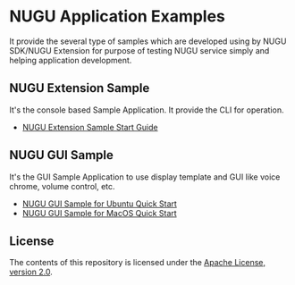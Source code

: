 # NUGU Application Examples

It provide the several type of samples which are developed using by NUGU SDK/NUGU Extension for purpose of testing NUGU service simply and helping application development.

## NUGU Extension Sample

It's the console based Sample Application. It provide the CLI for operation.

* [NUGU Extension Sample Start Guide](https://github.com/nugulinux/nugu-extension#readme)

## NUGU GUI Sample

It's the GUI Sample Application to use display template and GUI like voice chrome, volume control, etc.

* [NUGU GUI Sample for Ubuntu Quick Start](https://github.com/nugulinux/nugu-examples/wiki/Ubuntu-Linux-GUI-Sample-Quick-Start)
* [NUGU GUI Sample for MacOS Quick Start](https://github.com/nugulinux/nugu-examples/wiki/MacOS-GUI-Sample-Quick-Start)

## License

The contents of this repository is licensed under the
[Apache License, version 2.0](http://www.apache.org/licenses/LICENSE-2.0).
